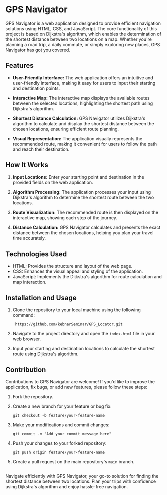 # GPS Navigator

GPS Navigator is a web application designed to provide efficient navigation solutions using HTML, CSS, and JavaScript. The core functionality of this project is based on Dijkstra's algorithm, which enables the determination of the shortest distance between two locations on a map. Whether you're planning a road trip, a daily commute, or simply exploring new places, GPS Navigator has got you covered.

## Features

- **User-Friendly Interface:** The web application offers an intuitive and user-friendly interface, making it easy for users to input their starting and destination points.

- **Interactive Map:** The interactive map displays the available routes between the selected locations, highlighting the shortest path using Dijkstra's algorithm.

- **Shortest Distance Calculation:** GPS Navigator utilizes Dijkstra's algorithm to calculate and display the shortest distance between the chosen locations, ensuring efficient route planning.

- **Visual Representation:** The application visually represents the recommended route, making it convenient for users to follow the path and reach their destination.

## How It Works

1. **Input Locations:** Enter your starting point and destination in the provided fields on the web application.

2. **Algorithm Processing:** The application processes your input using Dijkstra's algorithm to determine the shortest route between the two locations.

3. **Route Visualization:** The recommended route is then displayed on the interactive map, showing each step of the journey.

4. **Distance Calculation:** GPS Navigator calculates and presents the exact distance between the chosen locations, helping you plan your travel time accurately.

## Technologies Used

- HTML: Provides the structure and layout of the web page.
- CSS: Enhances the visual appeal and styling of the application.
- JavaScript: Implements the Dijkstra's algorithm for route calculation and map interaction.

## Installation and Usage

1. Clone the repository to your local machine using the following command:

   ```
    https://github.com/kebnarSeminar/GPS_Locator.git
   ```

2. Navigate to the project directory and open the `index.html` file in your web browser.

3. Input your starting and destination locations to calculate the shortest route using Dijkstra's algorithm.

## Contribution

Contributions to GPS Navigator are welcome! If you'd like to improve the application, fix bugs, or add new features, please follow these steps:

1. Fork the repository.

2. Create a new branch for your feature or bug fix:

   ```
   git checkout -b feature/your-feature-name
   ```

3. Make your modifications and commit changes:

   ```
   git commit -m "Add your commit message here"
   ```

4. Push your changes to your forked repository:

   ```
   git push origin feature/your-feature-name
   ```

5. Create a pull request on the main repository's `main` branch.

##

Navigate efficiently with GPS Navigator, your go-to solution for finding the shortest distance between two locations. Plan your trips with confidence using Dijkstra's algorithm and enjoy hassle-free navigation.
